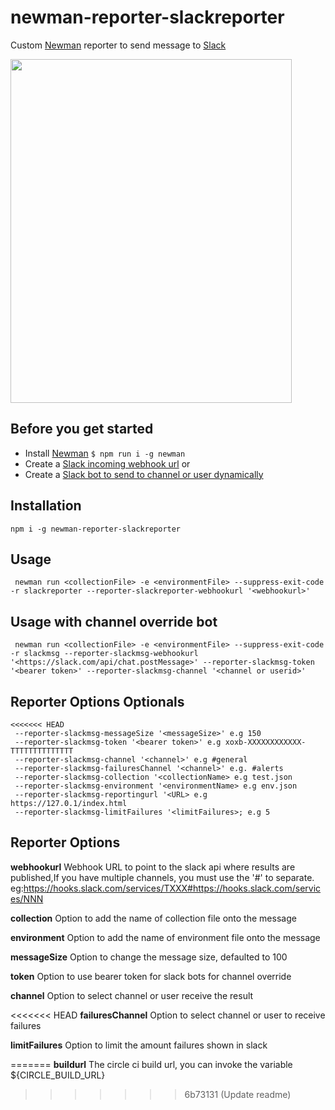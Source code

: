# newman-reporter-slackreporter

Custom [Newman](https://github.com/postmanlabs/newman) reporter to send message to [Slack](https://slack.com/)

<img src="https://github.com/stephenwang1011/newman-reporter-slackmsg/blob/master/testResults.png?raw=true" width="450"  height="550">

## Before you get started
- Install [Newman](https://github.com/postmanlabs/newman) ``` $ npm run i -g newman ```
- Create a [Slack incoming webhook url](https://api.slack.com/messaging/webhooks)
or
- Create a [Slack bot to send to channel or user dynamically](https://api.slack.com/messaging/sending)

## Installation
 ```CLI
 npm i -g newman-reporter-slackreporter
 ```

## Usage
```CLI
 newman run <collectionFile> -e <environmentFile> --suppress-exit-code -r slackreporter --reporter-slackreporter-webhookurl '<webhookurl>'
```

## Usage with channel override bot
```CLI
 newman run <collectionFile> -e <environmentFile> --suppress-exit-code -r slackmsg --reporter-slackmsg-webhookurl '<https://slack.com/api/chat.postMessage>' --reporter-slackmsg-token '<bearer token>' --reporter-slackmsg-channel '<channel or userid>'

```

## Reporter Options Optionals
```
<<<<<<< HEAD
 --reporter-slackmsg-messageSize '<messageSize>' e.g 150
 --reporter-slackmsg-token '<bearer token>' e.g xoxb-XXXXXXXXXXXX-TTTTTTTTTTTTTT
 --reporter-slackmsg-channel '<channel>' e.g #general
 --reporter-slackmsg-failuresChannel '<channel>' e.g. #alerts
 --reporter-slackmsg-collection '<collectionName> e.g test.json
 --reporter-slackmsg-environment '<environmentName> e.g env.json
 --reporter-slackmsg-reportingurl '<URL> e.g https://127.0.1/index.html
 --reporter-slackmsg-limitFailures '<limitFailures>; e.g 5

```


## Reporter Options
**webhookurl** 
Webhook URL to point to the slack api where results are published,If you have multiple channels, you must use the '#' to separate. eg:https://hooks.slack.com/services/TXXX#https://hooks.slack.com/services/NNN

**collection** 
Option to add the name of collection file onto the message

**environment**
Option to add the name of environment file onto the message

**messageSize**
Option to change the message size, defaulted to 100

**token**
Option to use bearer token for slack bots for channel override

**channel**
Option to select channel or user receive the result

<<<<<<< HEAD
**failuresChannel**
Option to select channel or user to receive failures

**limitFailures**
Option to limit the amount failures shown in slack

=======
**buildurl**
The circle ci build url, you can invoke the variable ${CIRCLE_BUILD_URL} 
>>>>>>> 6b73131 (Update  readme)
